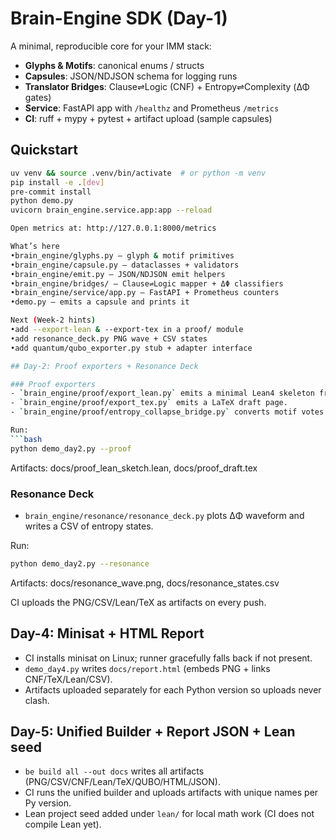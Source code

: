 # Brain-Engine SDK (Day-1)

A minimal, reproducible core for your IMM stack:
- **Glyphs & Motifs**: canonical enums / structs
- **Capsules**: JSON/NDJSON schema for logging runs
- **Translator Bridges**: Clause⇌Logic (CNF) + Entropy⇌Complexity (ΔΦ gates)
- **Service**: FastAPI app with `/healthz` and Prometheus `/metrics`
- **CI**: ruff + mypy + pytest + artifact upload (sample capsules)

## Quickstart

```bash
uv venv && source .venv/bin/activate  # or python -m venv
pip install -e .[dev]
pre-commit install
python demo.py
uvicorn brain_engine.service.app:app --reload

Open metrics at: http://127.0.0.1:8000/metrics

What’s here
•brain_engine/glyphs.py — glyph & motif primitives
•brain_engine/capsule.py — dataclasses + validators
•brain_engine/emit.py — JSON/NDJSON emit helpers
•brain_engine/bridges/ — Clause⇌Logic mapper + ΔΦ classifiers
•brain_engine/service/app.py — FastAPI + Prometheus counters
•demo.py — emits a capsule and prints it

Next (Week-2 hints)
•add --export-lean & --export-tex in a proof/ module
•add resonance_deck.py PNG wave + CSV states
•add quantum/qubo_exporter.py stub + adapter interface

## Day-2: Proof exporters + Resonance Deck

### Proof exporters
- `brain_engine/proof/export_lean.py` emits a minimal Lean4 skeleton from a Capsule.
- `brain_engine/proof/export_tex.py` emits a LaTeX draft page.
- `brain_engine/proof/entropy_collapse_bridge.py` converts motif votes → SAT-ish shape and ∆Φ gates.

Run:
```bash
python demo_day2.py --proof
```

Artifacts: docs/proof_lean_sketch.lean, docs/proof_draft.tex

### Resonance Deck
- `brain_engine/resonance/resonance_deck.py` plots ∆Φ waveform and writes a CSV of entropy states.

Run:
```bash
python demo_day2.py --resonance
```

Artifacts: docs/resonance_wave.png, docs/resonance_states.csv

CI uploads the PNG/CSV/Lean/TeX as artifacts on every push.

## Day-4: Minisat + HTML Report
- CI installs minisat on Linux; runner gracefully falls back if not present.
- `demo_day4.py` writes `docs/report.html` (embeds PNG + links CNF/TeX/Lean/CSV).
- Artifacts uploaded separately for each Python version so uploads never clash.

## Day-5: Unified Builder + Report JSON + Lean seed
- `be build all --out docs` writes all artifacts (PNG/CSV/CNF/Lean/TeX/QUBO/HTML/JSON).
- CI runs the unified builder and uploads artifacts with unique names per Py version.
- Lean project seed added under `lean/` for local math work (CI does not compile Lean yet).
